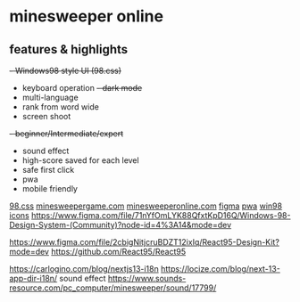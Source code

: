 # minesweeper online

## features & highlights

~~- Windows98 style UI (98.css)~~

- keyboard operation
  ~~- dark mode~~
- multi-language
- rank from word wide
- screen shoot

~~- beginner/Intermediate/expert~~

- sound effect
- high-score saved for each level
- safe first click
- pwa
- mobile friendly

[98.css](https://jdan.github.io/98.css)
[minesweepergame.com](https://minesweepergame.com)
[minesweeperonline.com](https://minesweeperonline.com)
[figma](<https://www.figma.com/file/HrRfanYL0SSWWJR4sCuaD5/Minesweeper-%E2%80%94-Interactive-Components-Demo-(Community)?node-id=1%3A63&mode=dev>)
[pwa](https://ducanh-next-pwa.vercel.app/docs/next-pwa/getting-started)
[win98 icons](https://win98icons.alexmeub.com/)
https://www.figma.com/file/71nYfOmLYK88QfxtKpD16Q/Windows-98-Design-System-(Community)?node-id=4%3A14&mode=dev

https://www.figma.com/file/2cbigNitjcruBDZT12ixIq/React95-Design-Kit?mode=dev
https://github.com/React95/React95

https://carlogino.com/blog/nextjs13-i18n
https://locize.com/blog/next-13-app-dir-i18n/
sound effect
https://www.sounds-resource.com/pc_computer/minesweeper/sound/17799/
